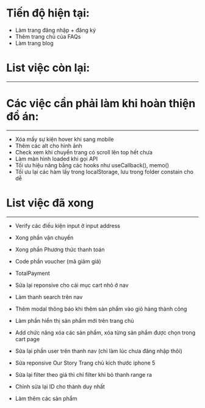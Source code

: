 
# Tiến độ hiện tại:
+ Làm trang đăng nhập + đăng ký
+ Thêm trang chủ của FAQs
+ Làm trang blog


# List việc còn lại:
--------------------


# Các việc cần phải làm khi hoàn thiện đồ án:
---------------------
+ Xóa mấy sự kiện hover khi sang mobile
+ Thêm các alt cho hình ảnh
+ Check xem khi chuyển trang có scroll lên top hết chưa
+ Làm màn hình loaded khi gọi API
+ Tối ưu hiệu năng bằng các hooks như useCallback(), memo()
+ Tối ưu lại các hàm lấy trong localStorage, lưu trong folder constain cho dễ



# List việc đã xong
---------------------
+ Verify các điều kiện input ở input address
+ Xong phần vận chuyển
+ Xong phần Phương thức thanh toán
+ Code phần voucher (mã giảm giá)
+ TotalPayment
+ Sửa lại reponsive cho cái mục cart nhỏ ở nav
+ Làm thanh search trên nav

+ Thêm modal thông báo khi thêm sản phẩm vào giỏ hàng thành công
+ Làm phần hiển thị sản phẩm mới trên trang chủ
+ Add chức năng xóa các sản phẩm, xóa từng sản phẩm được chọn trong cart page
+ Sửa lại phần user trên thanh nav (chỉ làm lúc chưa đăng nhập thôi)
+ Sửa reponsive Our Story Trang chủ kích thước iphone 5
+ Sửa lại filter theo giá thì chỉ filter khi bỏ thanh range ra
+ Chỉnh sửa lại ID cho thành duy nhất
+ Làm thêm các sản phẩm 

